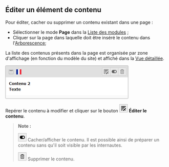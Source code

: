 ## Éditer un élément de contenu

Pour éditer, cacher ou supprimer un contenu existant dans une page :

* Sélectionner le mode **Page** dans la [Liste des modules](/présentation-de-typo3/se-reperer-dans-le-backend.md) ;
* Cliquer sur la page dans laquelle doit être inséré le contenu dans l'[Arborescence](/présentation-de-typo3/se-reperer-dans-le-backend.md);

La liste des contenus présents dans la page est organisée par zone d'affichage \(en fonction du modèle du site\) et affiché dans la [Vue détaillée](/présentation-de-typo3/se-reperer-dans-le-backend.md).

![](/assets/edit_content.png)

Repérer le contenu à modifier et cliquer sur le bouton ![](/assets/edit_btn.png) **Éditer le contenu**.

> **Note :**
>
> ![](/assets/hide_btn.png) Cacher/afficher le contenu. Il est possible ainsi de préparer un contenu sans qu'il soit visible par les internautes.
>
> ![](/assets/rm_btn.png) Supprimer le contenu.



